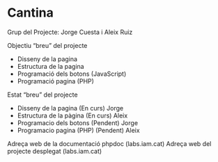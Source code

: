 # Cantina

Grup del Projecte: Jorge Cuesta i Aleix Ruiz

Objectiu “breu” del projecte
  - Disseny de la pagina
  - Estructura de la pagina
  - Programació dels botons (JavaScript)
  - Programació pagina (PHP)
  
Estat “breu” del projecte
  - Disseny de la pagina (En curs) Jorge
  - Estructura de la pàgina (En curs) Aleix
  - Programacio dels botons (Pendent) Jorge
  - Programacio pagina (PHP) (Pendent) Aleix
  
Adreça web de la documentació phpdoc (labs.iam.cat)
Adreça web del projecte desplegat (labs.iam.cat)

